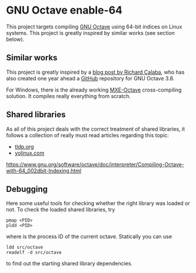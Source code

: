 # GNU Octave enable-64

This project targets compiling [GNU Octave](http://www.gnu.org/software/octave/)
using 64-bit indices on Linux systems.  This project is greatly inspired by
similar works (see section below).


## Similar works

This project is greatly inspired by a
[blog post by Richard Calaba](http://calaba.tumblr.com/post/107087607479/octave-64),
who has also created one year ahead a
[GitHub](https://github.com/calaba/octave-3.8.2-enable-64-ubuntu-14.04)
repository for GNU Octave 3.8.

For Windows, there is the already working
[MXE-Octave](http://wiki.octave.org/MXE) cross-compiling solution.  It compiles
really everything from scratch.


## Shared libraries

As all of this project deals with the correct treatment of shared libraries, it
follows a collection of really must read articles regarding this topic:

- [tldp.org](http://tldp.org/HOWTO/Program-Library-HOWTO/shared-libraries.html)
- [yolinux.com](http://www.yolinux.com/TUTORIALS/LibraryArchives-StaticAndDynamic.html)

https://www.gnu.org/software/octave/doc/interpreter/Compiling-Octave-with-64_002dbit-Indexing.html


## Debugging

Here some useful tools for checking whether the right library was loaded or
not.  To check the loaded shared libraries, try

```
pmap <PID>
pldd <PID>
```

where <PID> is the process ID of the current octave. Statically you can use

```
ldd src/octave
readelf -d src/octave
```

to find out the starting shared library dependencies.
